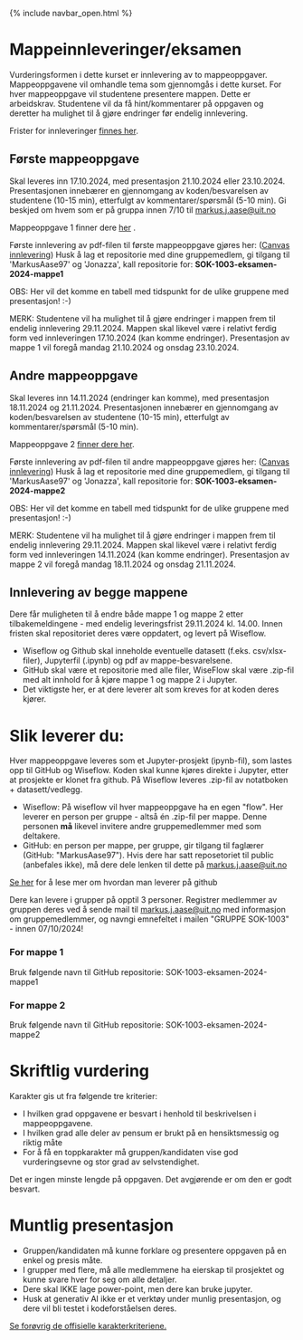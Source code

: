 {% include navbar_open.html %}

# Mappeinnleveringer/eksamen
Vurderingsformen i dette kurset er innlevering av to mappeoppgaver. Mappeoppgavene vil omhandle tema som gjennomgås i dette kurset. For hver mappeoppgave vil studentene presentere mappen. Dette er arbeidskrav. Studentene vil da få hint/kommentarer på oppgaven og deretter ha mulighet til å gjøre endringer før endelig innlevering. 

Frister for innleveringer [finnes her](https://uit-sok-1003-h24.github.io/frister.html).

## Første mappeoppgave 
Skal leveres inn 17.10.2024, med presentasjon 21.10.2024 eller 23.10.2024. Presentasjonen innebærer en gjennomgang av koden/besvarelsen av studentene (10-15 min), etterfulgt av kommentarer/spørsmål (5-10 min). Gi beskjed om hvem som er på gruppa innen 7/10 til markus.j.aase@uit.no   

Mappeoppgave 1 finner dere [her](https://github.com/uit-sok-1003-h24/mappe) .

Første innlevering av pdf-filen til første mappeoppgave gjøres her: ([Canvas innlevering](https://uit.instructure.com/courses/35385/assignments/115881))
Husk å lag et repositorie med dine gruppemedlem, gi tilgang til 'MarkusAase97' og 'Jonazza', kall repositorie for: **SOK-1003-eksamen-2024-mappe1**

OBS: Her vil det komme en tabell med tidspunkt for de ulike gruppene med presentasjon! :-)

MERK: Studentene vil ha mulighet til å gjøre endringer i mappen frem til endelig innlevering 29.11.2024. Mappen skal likevel være i relativt ferdig form ved innleveringen 17.10.2024 (kan komme endringer). Presentasjon av mappe 1 vil foregå mandag 21.10.2024 og onsdag 23.10.2024.

## Andre mappeoppgave 
Skal leveres inn 14.11.2024 (endringer kan komme), med presentasjon 18.11.2024 og 21.11.2024. Presentasjonen innebærer en gjennomgang av koden/besvarelsen av studentene (10-15 min), etterfulgt av kommentarer/spørsmål (5-10 min).   

Mappeoppgave 2 <a href='https://github.com/uit-sok-1003-h24/mappe2'> finner dere her</a>.

Første innlevering av pdf-filen til andre mappeoppgave gjøres her: ([Canvas innlevering](https://uit.instructure.com/courses/35385/assignments/115882))
Husk å lag et repositorie med dine gruppemedlem, gi tilgang til 'MarkusAase97' og 'Jonazza', kall repositorie for: **SOK-1003-eksamen-2024-mappe2**

OBS: Her vil det komme en tabell med tidspunkt for de ulike gruppene med presentasjon! :-)

MERK: Studentene vil ha mulighet til å gjøre endringer i mappen frem til endelig innlevering 29.11.2024. Mappen skal likevel være i relativt ferdig form ved innleveringen 14.11.2024 (kan komme endringer). Presentasjon av mappe 2 vil foregå mandag 18.11.2024 og onsdag 21.11.2024.

## Innlevering av begge mappene
Dere får muligheten til å endre både mappe 1 og mappe 2 etter tilbakemeldingene - med endelig leveringsfrist 29.11.2024 kl. 14.00. Innen fristen skal repositoriet deres være oppdatert, og levert på Wiseflow. 
* Wiseflow og Github skal inneholde eventuelle datasett (f.eks. csv/xlsx-filer), Jupyterfil (.ipynb) og pdf av mappe-besvarelsene.
* GitHub skal være et repositorie med alle filer, WiseFlow skal være .zip-fil med alt innhold for å kjøre mappe 1 og mappe 2 i Jupyter.
* Det viktigste her, er at dere leverer alt som kreves for at koden deres kjører.

# Slik leverer du:
Hver mappeoppgave leveres som et Jupyter-prosjekt (ipynb-fil), som lastes opp til GitHub og Wiseflow. Koden skal kunne kjøres direkte i Jupyter, etter at prosjekte er klonet fra github. På Wiseflow leveres .zip-fil av notatboken + datasett/vedlegg. 

- Wiseflow: På wiseflow vil hver mappeoppgave ha en egen "flow". Her leverer en person per gruppe - altså én .zip-fil per mappe. Denne personen $\textbf{må}$ likevel invitere andre gruppemedlemmer med som deltakere. 
- GitHub: en person per mappe, per gruppe, gir tilgang til faglærer (GitHub: "MarkusAase97"). Hvis dere har satt reposetoriet til public (anbefales ikke), må dere dele lenken til dette på markus.j.aase@uit.no

[Se her](https://uit-sok-1003-h24.github.io/github.html) for å lese mer om hvordan man leverer på github

Dere kan levere i grupper på opptil 3 personer. Registrer medlemmer av gruppen deres ved å sende mail til markus.j.aase@uit.no med informasjon om gruppemedlemmer, og navngi emnefeltet i mailen "GRUPPE SOK-1003" - innen 07/10/2024!

### For mappe 1
Bruk følgende navn til GitHub repositorie: SOK-1003-eksamen-2024-mappe1

### For mappe 2
Bruk følgende navn til GitHub repositorie: SOK-1003-eksamen-2024-mappe2

# Skriftlig vurdering
Karakter gis ut fra følgende tre kriterier: 
* I hvilken grad oppgavene er besvart i henhold til beskrivelsen i mappeoppgavene. 
* I hvilken grad alle deler av pensum er brukt på en hensiktsmessig og riktig måte 
* For å få en toppkarakter må gruppen/kandidaten vise god vurderingsevne og stor grad av selvstendighet. 

Det er ingen minste lengde på oppgaven. Det avgjørende er om den er godt besvart. 

# Muntlig presentasjon
* Gruppen/kandidaten må kunne forklare og presentere oppgaven på en enkel og presis måte. 
* I grupper med flere, må alle medlemmene ha eierskap til prosjektet og kunne svare hver for seg om alle detaljer. 
* Dere skal IKKE lage power-point, men dere kan bruke jupyter.
* Husk at generativ AI ikke er et verktøy under munlig presentasjon, og dere vil bli testet i kodeforståelsen deres.


[Se forøvrig de offisielle karakterkriteriene.](https://www.uhr.no/_f/p1/i47fd1bbe-ab38-4e5f-bdf2-58bcf015a5ef/vurderingskriterier_bacheloroppgaven_060814_korrigert.pdf) 
